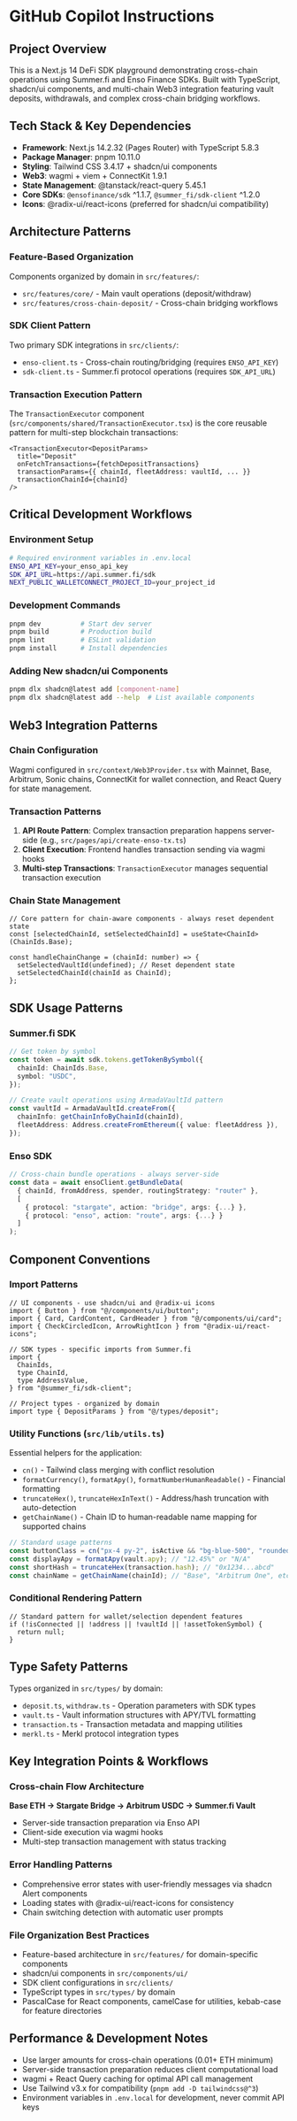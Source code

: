# GitHub Copilot Instructions

## Project Overview

This is a Next.js 14 DeFi SDK playground demonstrating cross-chain operations using Summer.fi and Enso Finance SDKs. Built with TypeScript, shadcn/ui components, and multi-chain Web3 integration featuring vault deposits, withdrawals, and complex cross-chain bridging workflows.

## Tech Stack & Key Dependencies

- **Framework**: Next.js 14.2.32 (Pages Router) with TypeScript 5.8.3
- **Package Manager**: pnpm 10.11.0
- **Styling**: Tailwind CSS 3.4.17 + shadcn/ui components
- **Web3**: wagmi + viem + ConnectKit 1.9.1
- **State Management**: @tanstack/react-query 5.45.1
- **Core SDKs**: `@ensofinance/sdk` ^1.1.7, `@summer_fi/sdk-client` ^1.2.0
- **Icons**: @radix-ui/react-icons (preferred for shadcn/ui compatibility)

## Architecture Patterns

### Feature-Based Organization

Components organized by domain in `src/features/`:

- `src/features/core/` - Main vault operations (deposit/withdraw)
- `src/features/cross-chain-deposit/` - Cross-chain bridging workflows

### SDK Client Pattern

Two primary SDK integrations in `src/clients/`:

- `enso-client.ts` - Cross-chain routing/bridging (requires `ENSO_API_KEY`)
- `sdk-client.ts` - Summer.fi protocol operations (requires `SDK_API_URL`)

### Transaction Execution Pattern

The `TransactionExecutor` component (`src/components/shared/TransactionExecutor.tsx`) is the core reusable pattern for multi-step blockchain transactions:

```tsx
<TransactionExecutor<DepositParams>
  title="Deposit"
  onFetchTransactions={fetchDepositTransactions}
  transactionParams={{ chainId, fleetAddress: vaultId, ... }}
  transactionChainId={chainId}
/>
```

## Critical Development Workflows

### Environment Setup

```bash
# Required environment variables in .env.local
ENSO_API_KEY=your_enso_api_key
SDK_API_URL=https://api.summer.fi/sdk
NEXT_PUBLIC_WALLETCONNECT_PROJECT_ID=your_project_id
```

### Development Commands

```bash
pnpm dev          # Start dev server
pnpm build        # Production build
pnpm lint         # ESLint validation
pnpm install      # Install dependencies
```

### Adding New shadcn/ui Components

```bash
pnpm dlx shadcn@latest add [component-name]
pnpm dlx shadcn@latest add --help  # List available components
```

## Web3 Integration Patterns

### Chain Configuration

Wagmi configured in `src/context/Web3Provider.tsx` with Mainnet, Base, Arbitrum, Sonic chains, ConnectKit for wallet connection, and React Query for state management.

### Transaction Patterns

1. **API Route Pattern**: Complex transaction preparation happens server-side (e.g., `src/pages/api/create-enso-tx.ts`)
2. **Client Execution**: Frontend handles transaction sending via wagmi hooks
3. **Multi-step Transactions**: `TransactionExecutor` manages sequential transaction execution

### Chain State Management

```tsx
// Core pattern for chain-aware components - always reset dependent state
const [selectedChainId, setSelectedChainId] = useState<ChainId>(ChainIds.Base);

const handleChainChange = (chainId: number) => {
  setSelectedVaultId(undefined); // Reset dependent state
  setSelectedChainId(chainId as ChainId);
};
```

## SDK Usage Patterns

### Summer.fi SDK

```typescript
// Get token by symbol
const token = await sdk.tokens.getTokenBySymbol({
  chainId: ChainIds.Base,
  symbol: "USDC",
});

// Create vault operations using ArmadaVaultId pattern
const vaultId = ArmadaVaultId.createFrom({
  chainInfo: getChainInfoByChainId(chainId),
  fleetAddress: Address.createFromEthereum({ value: fleetAddress }),
});
```

### Enso SDK

```typescript
// Cross-chain bundle operations - always server-side
const data = await ensoClient.getBundleData(
  { chainId, fromAddress, spender, routingStrategy: "router" },
  [
    { protocol: "stargate", action: "bridge", args: {...} },
    { protocol: "enso", action: "route", args: {...} }
  ]
);
```

## Component Conventions

### Import Patterns

```tsx
// UI components - use shadcn/ui and @radix-ui icons
import { Button } from "@/components/ui/button";
import { Card, CardContent, CardHeader } from "@/components/ui/card";
import { CheckCircledIcon, ArrowRightIcon } from "@radix-ui/react-icons";

// SDK types - specific imports from Summer.fi
import {
  ChainIds,
  type ChainId,
  type AddressValue,
} from "@summer_fi/sdk-client";

// Project types - organized by domain
import type { DepositParams } from "@/types/deposit";
```

### Utility Functions (`src/lib/utils.ts`)

Essential helpers for the application:

- `cn()` - Tailwind class merging with conflict resolution
- `formatCurrency()`, `formatApy()`, `formatNumberHumanReadable()` - Financial formatting
- `truncateHex()`, `truncateHexInText()` - Address/hash truncation with auto-detection
- `getChainName()` - Chain ID to human-readable name mapping for supported chains

```typescript
// Standard usage patterns
const buttonClass = cn("px-4 py-2", isActive && "bg-blue-500", "rounded");
const displayApy = formatApy(vault.apy); // "12.45%" or "N/A"
const shortHash = truncateHex(transaction.hash); // "0x1234...abcd"
const chainName = getChainName(chainId); // "Base", "Arbitrum One", etc.
```

### Conditional Rendering Pattern

```tsx
// Standard pattern for wallet/selection dependent features
if (!isConnected || !address || !vaultId || !assetTokenSymbol) {
  return null;
}
```

## Type Safety Patterns

Types organized in `src/types/` by domain:

- `deposit.ts`, `withdraw.ts` - Operation parameters with SDK types
- `vault.ts` - Vault information structures with APY/TVL formatting
- `transaction.ts` - Transaction metadata and mapping utilities
- `merkl.ts` - Merkl protocol integration types

## Key Integration Points & Workflows

### Cross-chain Flow Architecture

**Base ETH → Stargate Bridge → Arbitrum USDC → Summer.fi Vault**

- Server-side transaction preparation via Enso API
- Client-side execution via wagmi hooks
- Multi-step transaction management with status tracking

### Error Handling Patterns

- Comprehensive error states with user-friendly messages via shadcn Alert components
- Loading states with @radix-ui/react-icons for consistency
- Chain switching detection with automatic user prompts

### File Organization Best Practices

- Feature-based architecture in `src/features/` for domain-specific components
- shadcn/ui components in `src/components/ui/`
- SDK client configurations in `src/clients/`
- TypeScript types in `src/types/` by domain
- PascalCase for React components, camelCase for utilities, kebab-case for feature directories

## Performance & Development Notes

- Use larger amounts for cross-chain operations (0.01+ ETH minimum)
- Server-side transaction preparation reduces client computational load
- wagmi + React Query caching for optimal API call management
- Use Tailwind v3.x for compatibility (`pnpm add -D tailwindcss@^3`)
- Environment variables in `.env.local` for development, never commit API keys
